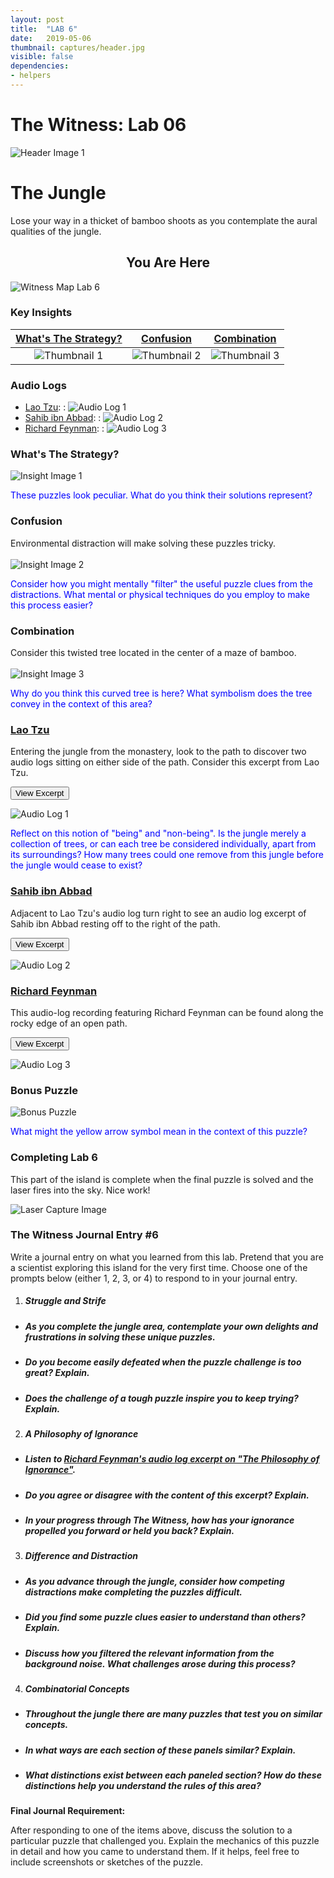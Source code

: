 ```yaml
---
layout: post
title:  "LAB 6"
date:   2019-05-06
thumbnail: captures/header.jpg
visible: false
dependencies:
- helpers
---
```


# **The Witness: Lab 06**

![Header Image 1](captures/header.jpg#header)
# The Jungle

Lose your way in a thicket of bamboo shoots as you contemplate the aural qualities of the jungle.

## <center>You Are Here</center>

![Witness Map Lab 6](captures/Witness_Map_Lab6.jpg#capture)

### Key Insights

| [What's The Strategy?](#whats-the-strategy) | [Confusion](#confusion) | [Combination](#combination) |
|:-:|:-:|:-:|
|![Thumbnail 1](captures/insight_1.jpg#thumbnail)| ![Thumbnail 2](captures/insight_2.jpg#thumbnail)| ![Thumbnail 3](captures/insight_3.jpg#thumbnail)|

### Audio Logs

- [Lao Tzu](#lao-tzu):
: ![Audio Log 1](captures/audio_log_1.jpg#audio_log)
- [Sahib ibn Abbad](#sahib-ibn-abbad):
: ![Audio Log 2](captures/audio_log_2.jpg#audio_log)
- [Richard Feynman](#richard-feynman):
: ![Audio Log 3](captures/audio_log_3.jpg#audio_log)

### What's The Strategy?

![Insight Image 1](captures/insight_1.jpg#capture)

<span style="color: blue">These puzzles look peculiar. What do you think their solutions represent?</span>

### Confusion
Environmental distraction will make solving these puzzles tricky.
<br><br>
![Insight Image 2](captures/insight_2.jpg#capture)

<span style="color: blue">Consider how you might mentally "filter" the useful puzzle clues from the distractions. What mental or physical techniques do you employ to make this process easier?</span>

### Combination
Consider this twisted tree located in the center of a maze of bamboo.
<br><br>
![Insight Image 3](captures/insight_3.jpg#capture)

<!-- Is this tree apart from the jungle, surrounded yet separate from it? Does the jungle encompass this tree, and all trees, individually, or together? How many bamboo shoots could one remove from this jungle before the jungle would cease to exist? -->

<span style="color: blue">
Why do you think this curved tree is here? What symbolism does the tree convey in the context of this area?</span>

### [Lao Tzu](https://psychology.fas.harvard.edu/people/b-f-skinner)

Entering the jungle from the monastery, look to the path to discover two audio logs sitting on either side of the path. Consider this excerpt from Lao Tzu.

<button onclick="collapseExcerpt1()">View Excerpt</button>

<div id="excerpt1" style="display:none">
We join spokes together in a wheel,
but it is the center hole
that makes the wagon move.

We shape clay into a pot,
but it is the emptiness inside
that holds whatever we want.

We hammer wood for a house,
but it is the inner space
that makes it livable.

We work with being,
but non-being is what we use.

<br>---<br>
Lao Tzu, 6th century BC
</div>

![Audio Log 1](captures/audio_log_1.jpg#capture)

<span style="color: blue">Reflect on this notion of "being" and "non-being". Is the jungle merely a collection of trees, or can each tree be considered individually, apart from its surroundings? How many trees could one remove from this jungle before the jungle would cease to exist?</span>

### [Sahib ibn Abbad](https://en.wikipedia.org/wiki/Sahib_ibn_Abbad)

Adjacent to Lao Tzu's audio log turn right to see an audio log excerpt of Sahib ibn Abbad resting off to the right of the path.  

<button onclick="collapseExcerpt2()">View Excerpt</button>

<div id="excerpt2" style="display:none">
The glass is transparent,
the wine transparent —

the two are similar,
the affair confused.

There seems to be wine
and no glass,
or glass
and no wine.

<br>---<br>
Sahib ibn Abbad, circa 990
</div>

![Audio Log 2](captures/audio_log_2.jpg#capture)

<!-- <span style="color: blue">[TEMP]</span> -->

### [Richard Feynman](https://www.nobelprize.org/prizes/literature/1913/tagore/biographical/)

This audio-log recording featuring Richard Feynman can be found along the rocky edge of an open path.

<button onclick="collapseExcerpt3()">View Excerpt</button>

<div id="excerpt3" style="display:none">

If we were not able or did not desire to look in any new direction,
if we did not have a doubt or recognize ignorance,

we would not get any new ideas.  
There would be nothing worth checking,
because we would know what is true.  

So what we call scientific knowledge today
is a body of statements of varying degrees of certainty.  

Some of them are most unsure; some of them are nearly sure;
but none is absolutely certain.  Scientists are used to this.  

We know that it is consistent to be able to live and not know.  

Some people say,
“How can you _live_ without knowing?” I do not know what they mean.

I always live without knowing.  That is easy.  
How you get to know is what I want to know.

This freedom to doubt is an important matter in the sciences
and, I believe, in other fields.  
It was born of a struggle.  

It was a struggle to be permitted to doubt, to be unsure.

And I do not want us to forget the importance of the struggle
and, by default, to let the thing fall away.  

I feel a responsibility as a scientist
who knows the great value
of a satisfactory philosophy of ignorance,

and the progress made possible by such a philosophy,
progress which is the fruit of freedom of thought.  

I feel a responsibility to proclaim the value of this freedom
and to teach that doubt is not to be feared,

but that it is to be welcomed
as the possibility of a new potential for human beings.

If you know that you are not sure,
you have a chance to improve the situation.  

I want to demand this freedom for future generations.

<br>---<br>
Richard Feynman, 1963
</div>

<!-- <span style="color: blue">[TEMP]</span> -->

![Audio Log 3](captures/audio_log_3.jpg#capture)

### Bonus Puzzle

![Bonus Puzzle](captures/bonus_puzzle.jpg#capture)

<span style="color: blue">What might the yellow arrow symbol mean in the context of this puzzle?</span>

### Completing Lab 6

This part of the island is complete when the final puzzle is solved and the laser fires into the sky. Nice work!

![Laser Capture Image](captures/laser_capture.jpg#header)

### The Witness Journal Entry #6

Write a journal entry on what you learned from this lab. Pretend that you are a scientist exploring this island for the very first time. Choose one of the prompts below (either 1, 2, 3, or 4) to respond to in your journal entry.

1. ##### **Struggle and Strife**
  - ##### As you complete the jungle area, contemplate your own delights and frustrations in solving these unique puzzles.
  - ##### Do you become easily defeated when the puzzle challenge is too great? Explain.
  - ##### Does the challenge of a tough puzzle inspire you to keep trying? Explain.

2. ##### **A Philosophy of Ignorance**
  - ##### Listen to [Richard Feynman's audio log excerpt on "The Philosophy of Ignorance"](#richard-feynman).
  - ##### Do you agree or disagree with the content of this excerpt? Explain.
  - ##### In your progress through The Witness, how has your ignorance propelled you forward or held you back? Explain.

3. ##### **Difference and Distraction**
  - ##### As you advance through the jungle, consider how competing distractions make completing the puzzles difficult.
  - ##### Did you find some puzzle clues easier to understand than others? Explain.
  - ##### Discuss how you filtered the relevant information from the background noise. What challenges arose during this process?

4. ##### **Combinatorial Concepts**
  - ##### Throughout the jungle there are many puzzles that test you on similar concepts.
  - ##### In what ways are each section of these panels similar? Explain.
  - ##### What distinctions exist between each paneled section? How do these distinctions help you understand the rules of this area?

**Final Journal Requirement:**

After responding to one of the items above, discuss the solution to a particular puzzle that challenged you. Explain the mechanics of this puzzle in detail and how you came to understand them. If it helps, feel free to include screenshots or sketches of the puzzle.
